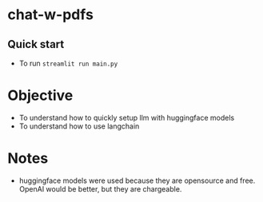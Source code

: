 # chat-w-pdfs

## Quick start
- To run `streamlit run main.py`

# Objective
- To understand how to quickly setup llm with huggingface models
- To understand how to use langchain

# Notes
- huggingface models were used because they are opensource and free. OpenAI would be better, but they are chargeable. 
